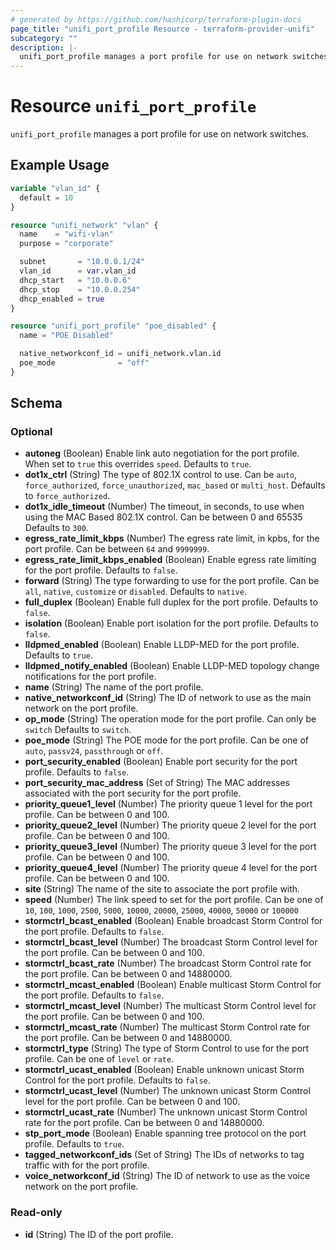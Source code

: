 ```yaml
---
# generated by https://github.com/hashicorp/terraform-plugin-docs
page_title: "unifi_port_profile Resource - terraform-provider-unifi"
subcategory: ""
description: |-
  unifi_port_profile manages a port profile for use on network switches.
---
```


# Resource `unifi_port_profile`

`unifi_port_profile` manages a port profile for use on network switches.

## Example Usage

```terraform
variable "vlan_id" {
  default = 10
}

resource "unifi_network" "vlan" {
  name    = "wifi-vlan"
  purpose = "corporate"

  subnet       = "10.0.0.1/24"
  vlan_id      = var.vlan_id
  dhcp_start   = "10.0.0.6"
  dhcp_stop    = "10.0.0.254"
  dhcp_enabled = true
}

resource "unifi_port_profile" "poe_disabled" {
  name = "POE Disabled"

  native_networkconf_id = unifi_network.vlan.id
  poe_mode              = "off"
}
```

<!-- schema generated by tfplugindocs -->
## Schema

### Optional

- **autoneg** (Boolean) Enable link auto negotiation for the port profile. When set to `true` this overrides `speed`. Defaults to `true`.
- **dot1x_ctrl** (String) The type of 802.1X control to use. Can be `auto`, `force_authorized`, `force_unauthorized`, `mac_based` or `multi_host`. Defaults to `force_authorized`.
- **dot1x_idle_timeout** (Number) The timeout, in seconds, to use when using the MAC Based 802.1X control. Can be between 0 and 65535 Defaults to `300`.
- **egress_rate_limit_kbps** (Number) The egress rate limit, in kpbs, for the port profile. Can be between `64` and `9999999`.
- **egress_rate_limit_kbps_enabled** (Boolean) Enable egress rate limiting for the port profile. Defaults to `false`.
- **forward** (String) The type  forwarding to use for the port profile. Can be `all`, `native`, `customize` or `disabled`. Defaults to `native`.
- **full_duplex** (Boolean) Enable full duplex for the port profile. Defaults to `false`.
- **isolation** (Boolean) Enable port isolation for the port profile. Defaults to `false`.
- **lldpmed_enabled** (Boolean) Enable LLDP-MED for the port profile. Defaults to `true`.
- **lldpmed_notify_enabled** (Boolean) Enable LLDP-MED topology change notifications for the port profile.
- **name** (String) The name of the port profile.
- **native_networkconf_id** (String) The ID of network to use as the main network on the port profile.
- **op_mode** (String) The operation mode for the port profile. Can only be `switch` Defaults to `switch`.
- **poe_mode** (String) The POE mode for the port profile. Can be one of `auto`, `passv24`, `passthrough` or `off`.
- **port_security_enabled** (Boolean) Enable port security for the port profile. Defaults to `false`.
- **port_security_mac_address** (Set of String) The MAC addresses associated with the port security for the port profile.
- **priority_queue1_level** (Number) The priority queue 1 level for the port profile. Can be between 0 and 100.
- **priority_queue2_level** (Number) The priority queue 2 level for the port profile. Can be between 0 and 100.
- **priority_queue3_level** (Number) The priority queue 3 level for the port profile. Can be between 0 and 100.
- **priority_queue4_level** (Number) The priority queue 4 level for the port profile. Can be between 0 and 100.
- **site** (String) The name of the site to associate the port profile with.
- **speed** (Number) The link speed to set for the port profile. Can be one of `10`, `100`, `1000`, `2500`, `5000`, `10000`, `20000`, `25000`, `40000`, `50000` or `100000`
- **stormctrl_bcast_enabled** (Boolean) Enable broadcast Storm Control for the port profile. Defaults to `false`.
- **stormctrl_bcast_level** (Number) The broadcast Storm Control level for the port profile. Can be between 0 and 100.
- **stormctrl_bcast_rate** (Number) The broadcast Storm Control rate for the port profile. Can be between 0 and 14880000.
- **stormctrl_mcast_enabled** (Boolean) Enable multicast Storm Control for the port profile. Defaults to `false`.
- **stormctrl_mcast_level** (Number) The multicast Storm Control level for the port profile. Can be between 0 and 100.
- **stormctrl_mcast_rate** (Number) The multicast Storm Control rate for the port profile. Can be between 0 and 14880000.
- **stormctrl_type** (String) The type of Storm Control to use for the port profile. Can be one of `level` or `rate`.
- **stormctrl_ucast_enabled** (Boolean) Enable unknown unicast Storm Control for the port profile. Defaults to `false`.
- **stormctrl_ucast_level** (Number) The unknown unicast Storm Control level for the port profile. Can be between 0 and 100.
- **stormctrl_ucast_rate** (Number) The unknown unicast Storm Control rate for the port profile. Can be between 0 and 14880000.
- **stp_port_mode** (Boolean) Enable spanning tree protocol on the port profile. Defaults to `true`.
- **tagged_networkconf_ids** (Set of String) The IDs of networks to tag traffic with for the port profile.
- **voice_networkconf_id** (String) The ID of network to use as the voice network on the port profile.

### Read-only

- **id** (String) The ID of the port profile.


